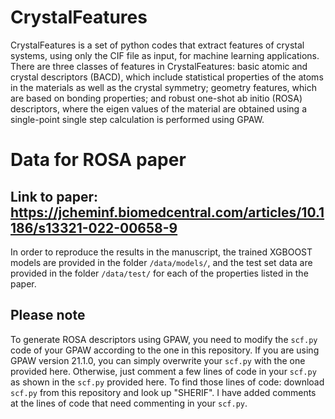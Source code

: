# CrystalFeatures

CrystalFeatures is a set of python codes that extract features of crystal systems, using only the CIF file as input, for machine learning applications. There are three classes of features in CrystalFeatures: basic atomic and crystal descriptors (BACD), which include statistical properties of the atoms in the materials as well as the crystal symmetry; geometry features, which are based on bonding properties; and robust one-shot ab initio (ROSA) descriptors, where the eigen values of the material are obtained using a single-point single step calculation is performed using GPAW.

# Data for ROSA paper 

## Link to paper: https://jcheminf.biomedcentral.com/articles/10.1186/s13321-022-00658-9

In order to reproduce the results in the manuscript, the trained XGBOOST models are provided in the folder `/data/models/`, and the test set data are provided in the folder `/data/test/` for each of the properties listed in the paper.

## Please note

To generate ROSA descriptors using GPAW, you need to modify the `scf.py` code of your GPAW according to the one in this repository. If you are using GPAW version 21.1.0, you can simply overwrite your `scf.py` with the one provided here. Otherwise, just comment a few lines of code in your `scf.py` as shown in the `scf.py` provided here. To find those lines of code: download `scf.py` from this repository and look up "SHERIF". I have added comments at the lines of code that need commenting in your `scf.py`.
